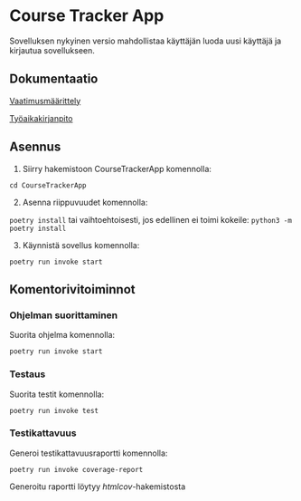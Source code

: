 # Course Tracker App

Sovelluksen nykyinen versio mahdollistaa käyttäjän luoda uusi käyttäjä ja kirjautua sovellukseen. 

## Dokumentaatio

[Vaatimusmäärittely](https://github.com/juhana-peltomaa/ot-harjoitustyo/blob/master/dokumentaatio/vaatimusmaarittely.md)

[Työaikakirjanpito](https://github.com/juhana-peltomaa/ot-harjoitustyo/blob/master/dokumentaatio/tuntikirjanpito.md)

## Asennus

1. Siirry hakemistoon CourseTrackerApp komennolla:

```cd CourseTrackerApp```

2. Asenna riippuvuudet komennolla:

```poetry install``` tai vaihtoehtoisesti, jos edellinen ei toimi kokeile: ```python3 -m poetry install```

3. Käynnistä sovellus komennolla:

```poetry run invoke start```

## Komentorivitoiminnot

### Ohjelman suorittaminen

Suorita ohjelma komennolla:

```poetry run invoke start```

### Testaus
Suorita testit komennolla:

```poetry run invoke test```

### Testikattavuus
Generoi testikattavuusraportti komennolla:

```poetry run invoke coverage-report```

Generoitu raportti löytyy _htmlcov_-hakemistosta
